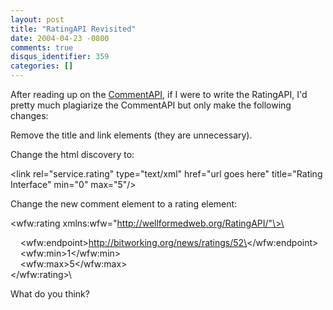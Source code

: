 ```yaml
---
layout: post
title: "RatingAPI Revisited"
date: 2004-04-23 -0800
comments: true
disqus_identifier: 359
categories: []
---
```

After reading up on the [CommentAPI](http://wellformedweb.org/story/9),
if I were to write the RatingAPI, I'd pretty much plagiarize the
CommentAPI but only make the following changes:

Remove the title and link elements (they are unnecessary).

Change the html discovery to:

\<link rel="service.rating" type="text/xml" href="url goes here"
title="Rating Interface" min="0" max="5"/\>

Change the new comment element to a rating element:

\<wfw:rating xmlns:wfw="http://wellformedweb.org/RatingAPI/"\>\

    \<wfw:endpoint\>http://bitworking.org/news/ratings/52\</wfw:endpoint\>\
     \<wfw:min\>1\</wfw:min\>\
     \<wfw:max\>5\</wfw:max\>\
 \</wfw:rating\>\

What do you think?

